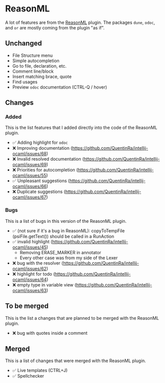 # ReasonML

A lot of features are from the [ReasonML](https://github.com/giraud/reasonml-idea-plugin) plugin. The packages `dune`, `odoc`, and `or` are mostly coming from the plugin "as if".

## Unchanged

* File Structure menu
* Simple autocompletion
* Go to file, declaration, etc.
* Comment line/block
* Insert matching brace, quote
* Find usages 
* Preview `odoc` documentation (CTRL-Q / hover)

## Changes
### Added

This is the list features that I added directly into the code of the ReasonML plugin.

* ✅ Adding highlight for `odoc`
* ❌ Improving documentation (https://github.com/QuentinRa/intellij-ocaml/issues/68)
* ❌ Invalid resolved documentation (https://github.com/QuentinRa/intellij-ocaml/issues/69)
* ❌ Priorities for autocompletion (https://github.com/QuentinRa/intellij-ocaml/issues/55)
* ✅ Unpleasant suggestions (https://github.com/QuentinRa/intellij-ocaml/issues/66) 
* ❌ Duplicate suggestions (https://github.com/QuentinRa/intellij-ocaml/issues/67)

### Bugs

This is a list of bugs in this version of the ReasonML plugin.

* ✅ (not sure if it's a bug in ReasonML): copyToTempFile (psiFile.getText()) should be called in a RunAction
* ✅ invalid highlight (https://github.com/QuentinRa/intellij-ocaml/issues/45)
  * Removing ERASE_MARKER in annotator
  * Every other case was from my side of the Lexer
* ❌ bug with the resolver (https://github.com/QuentinRa/intellij-ocaml/issues/62)
* ❌ highlight for todo (https://github.com/QuentinRa/intellij-ocaml/issues/64)
* ❌ empty type in variable view (https://github.com/QuentinRa/intellij-ocaml/issues/63)

## To be merged

This is the list a changes that are planned to be merged with the ReasonML plugin.

* ❌ bug with quotes inside a comment

## Merged

This is a list of changes that were merged with the ReasonML plugin.

* ✅ Live templates (CTRL+J)
* ✅ Spellchecker